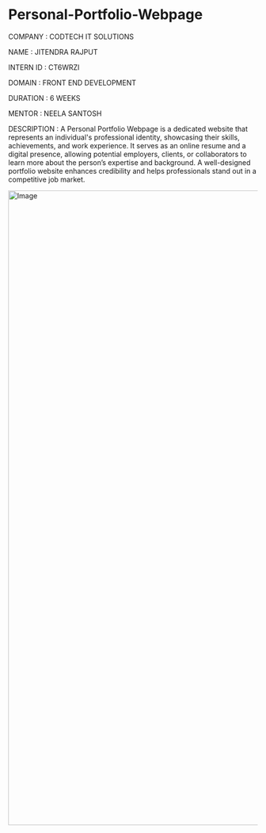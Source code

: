 # Personal-Portfolio-Webpage

COMPANY : CODTECH IT SOLUTIONS

NAME : JITENDRA RAJPUT

INTERN ID : CT6WRZI

DOMAIN : FRONT END DEVELOPMENT

DURATION : 6 WEEKS

MENTOR : NEELA SANTOSH

DESCRIPTION : A Personal Portfolio Webpage is a dedicated website that represents an individual's professional identity, showcasing their skills, achievements, and work experience. It serves as an online resume and a digital presence, allowing potential employers, clients, or collaborators to learn more about the person’s expertise and background. A well-designed portfolio website enhances credibility and helps professionals stand out in a competitive job market.

<img width="1280" alt="Image" src="https://github.com/user-attachments/assets/959de908-09a4-44b7-acef-01d206d863ad" />
